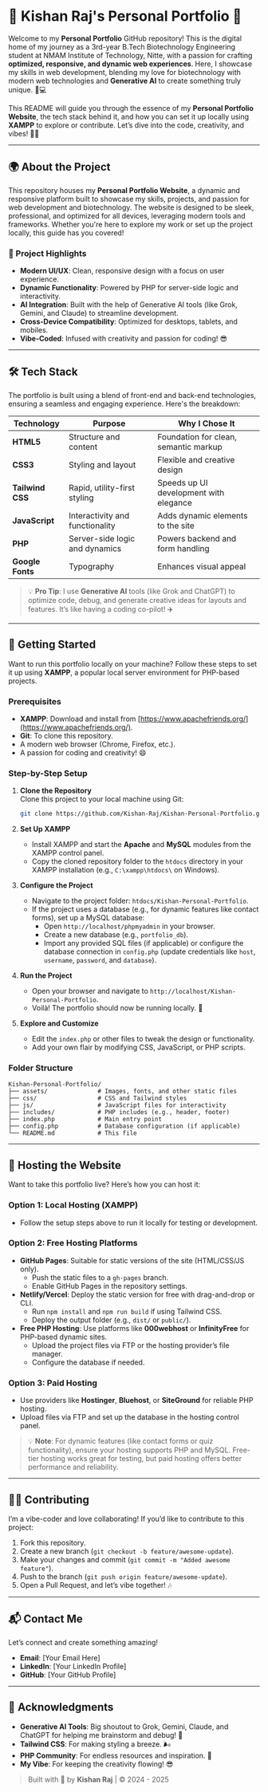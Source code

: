 # 🌟 Kishan Raj's Personal Portfolio 🚀

Welcome to my **Personal Portfolio** GitHub repository! This is the digital home of my journey as a 3rd-year B.Tech Biotechnology Engineering student at NMAM Institute of Technology, Nitte, with a passion for crafting **optimized, responsive, and dynamic web experiences**. Here, I showcase my skills in web development, blending my love for biotechnology with modern web technologies and **Generative AI** to create something truly unique. 🌱💻

This README will guide you through the essence of my **Personal Portfolio Website**, the tech stack behind it, and how you can set it up locally using **XAMPP** to explore or contribute. Let’s dive into the code, creativity, and vibes! 🎨✨

---

## 🌍 About the Project

This repository houses my **Personal Portfolio Website**, a dynamic and responsive platform built to showcase my skills, projects, and passion for web development and biotechnology. The website is designed to be sleek, professional, and optimized for all devices, leveraging modern tools and frameworks. Whether you're here to explore my work or set up the project locally, this guide has you covered!

### 🎯 Project Highlights
- **Modern UI/UX**: Clean, responsive design with a focus on user experience.
- **Dynamic Functionality**: Powered by PHP for server-side logic and interactivity.
- **AI Integration**: Built with the help of Generative AI tools (like Grok, Gemini, and Claude) to streamline development.
- **Cross-Device Compatibility**: Optimized for desktops, tablets, and mobiles.
- **Vibe-Coded**: Infused with creativity and passion for coding! 😎

---

## 🛠️ Tech Stack

The portfolio is built using a blend of front-end and back-end technologies, ensuring a seamless and engaging experience. Here's the breakdown:

| Technology       | Purpose                          | Why I Chose It                     |
|------------------|----------------------------------|------------------------------------|
| **HTML5**        | Structure and content           | Foundation for clean, semantic markup |
| **CSS3**         | Styling and layout              | Flexible and creative design       |
| **Tailwind CSS** | Rapid, utility-first styling     | Speeds up UI development with elegance |
| **JavaScript**   | Interactivity and functionality  | Adds dynamic elements to the site  |
| **PHP**          | Server-side logic and dynamics  | Powers backend and form handling   |
| **Google Fonts** | Typography                      | Enhances visual appeal             |

> 💡 **Pro Tip**: I use **Generative AI** tools (like Grok and ChatGPT) to optimize code, debug, and generate creative ideas for layouts and features. It’s like having a coding co-pilot! ✈️

---

## 🚀 Getting Started

Want to run this portfolio locally on your machine? Follow these steps to set it up using **XAMPP**, a popular local server environment for PHP-based projects.

### Prerequisites
- **XAMPP**: Download and install from [https://www.apachefriends.org/](https://www.apachefriends.org/).
- **Git**: To clone this repository.
- A modern web browser (Chrome, Firefox, etc.).
- A passion for coding and creativity! 😄

### Step-by-Step Setup

1. **Clone the Repository**  
   Clone this project to your local machine using Git:
   ```bash
   git clone https://github.com/Kishan-Raj/Kishan-Personal-Portfolio.git
   ```

2. **Set Up XAMPP**  
   - Install XAMPP and start the **Apache** and **MySQL** modules from the XAMPP control panel.
   - Copy the cloned repository folder to the `htdocs` directory in your XAMPP installation (e.g., `C:\xampp\htdocs\` on Windows).

3. **Configure the Project**  
   - Navigate to the project folder: `htdocs/Kishan-Personal-Portfolio`.
   - If the project uses a database (e.g., for dynamic features like contact forms), set up a MySQL database:
     - Open `http://localhost/phpmyadmin` in your browser.
     - Create a new database (e.g., `portfolio_db`).
     - Import any provided SQL files (if applicable) or configure the database connection in `config.php` (update credentials like `host`, `username`, `password`, and `database`).

4. **Run the Project**  
   - Open your browser and navigate to `http://localhost/Kishan-Personal-Portfolio`.
   - Voilà! The portfolio should now be running locally. 🎉

5. **Explore and Customize**  
   - Edit the `index.php` or other files to tweak the design or functionality.
   - Add your own flair by modifying CSS, JavaScript, or PHP scripts.

### Folder Structure
```
Kishan-Personal-Portfolio/
├── assets/              # Images, fonts, and other static files
├── css/                 # CSS and Tailwind styles
├── js/                  # JavaScript files for interactivity
├── includes/            # PHP includes (e.g., header, footer)
├── index.php            # Main entry point
├── config.php           # Database configuration (if applicable)
└── README.md            # This file
```

---

## 🌟 Hosting the Website

Want to take this portfolio live? Here’s how you can host it:

### Option 1: Local Hosting (XAMPP)
- Follow the setup steps above to run it locally for testing or development.

### Option 2: Free Hosting Platforms
- **GitHub Pages**: Suitable for static versions of the site (HTML/CSS/JS only).
  - Push the static files to a `gh-pages` branch.
  - Enable GitHub Pages in the repository settings.
- **Netlify/Vercel**: Deploy the static version for free with drag-and-drop or CLI.
     - Run `npm install` and `npm run build` if using Tailwind CSS.
    - Deploy the output folder (e.g., `dist/` or `public/`).
- **Free PHP Hosting**: Use platforms like **000webhost** or **InfinityFree** for PHP-based dynamic sites.
  - Upload the project files via FTP or the hosting provider’s file manager.
  - Configure the database if needed.

### Option 3: Paid Hosting
- Use providers like **Hostinger**, **Bluehost**, or **SiteGround** for reliable PHP hosting.
- Upload files via FTP and set up the database in the hosting control panel.

> 💡 **Note**: For dynamic features (like contact forms or quiz functionality), ensure your hosting supports PHP and MySQL. Free-tier hosting works great for testing, but paid hosting offers better performance and reliability.

---

## 🧑‍💻 Contributing

I’m a vibe-coder and love collaborating! If you’d like to contribute to this project:
1. Fork this repository.
2. Create a new branch (`git checkout -b feature/awesome-update`).
3. Make your changes and commit (`git commit -m "Added awesome feature"`).
4. Push to the branch (`git push origin feature/awesome-update`).
5. Open a Pull Request, and let’s vibe together! 🎶

---

## 📬 Contact Me

Let’s connect and create something amazing!  
- **Email**: [Your Email Here]  
- **LinkedIn**: [Your LinkedIn Profile]  
- **GitHub**: [Your GitHub Profile]  

---

## 🎉 Acknowledgments

- **Generative AI Tools**: Big shoutout to Grok, Gemini, Claude, and ChatGPT for helping me brainstorm and debug! 🤖
- **Tailwind CSS**: For making styling a breeze. 🌬️
- **PHP Community**: For endless resources and inspiration. 🙌
- **My Vibe**: For keeping the creativity flowing! 😎

> Built with 💖 by **Kishan Raj** | © 2024 - 2025